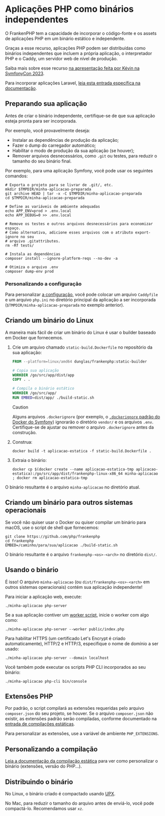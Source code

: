 <!--
[//]: # Copyright (c) 2022-present Kévin Dunglas.

[//]: # Documentation licensed under the MIT License.
[//]: # The original work was translated from English into Brazilian Portuguese.
[//]: # https://github.com/php/frankenphp/blob/main/LICENSE

source_url: https://github.com/php/frankenphp/blob/main/docs/embed.md
revision: ac900e0df433d6f05df11eefe1e2ba88fa6dac5e
status: ready
-->

# Aplicações PHP como binários independentes

O FrankenPHP tem a capacidade de incorporar o código-fonte e os assets de
aplicações PHP em um binário estático e independente.

Graças a esse recurso, aplicações PHP podem ser distribuídas como binários
independentes que incluem a própria aplicação, o interpretador PHP e o Caddy, um
servidor web de nível de produção.

Saiba mais sobre esse recurso
[na apresentação feita por Kévin na SymfonyCon 2023](https://dunglas.dev/2023/12/php-and-symfony-apps-as-standalone-binaries/).

Para incorporar aplicações Laravel,
[leia esta entrada específica na documentação](laravel.md#aplicacoes-laravel-como-binarios-independentes).

## Preparando sua aplicação

Antes de criar o binário independente, certifique-se de que sua aplicação esteja
pronta para ser incorporada.

Por exemplo, você provavelmente deseja:

- Instalar as dependências de produção da aplicação;
- Fazer o dump do carregador automático;
- Habilitar o modo de produção da sua aplicação (se houver);
- Remover arquivos desnecessários, como `.git` ou testes, para reduzir o tamanho
  do seu binário final.

Por exemplo, para uma aplicação Symfony, você pode usar os seguintes comandos:

```console
# Exporta o projeto para se livrar de .git/, etc.
mkdir $TMPDIR/minha-aplicacao-preparada
git archive HEAD | tar -x -C $TMPDIR/minha-aplicacao-preparada
cd $TMPDIR/minha-aplicacao-preparada

# Define as variáveis de ambiente adequadas
echo APP_ENV=prod > .env.local
echo APP_DEBUG=0 >> .env.local

# Remove os testes e outros arquivos desnecessários para economizar espaço.
# Como alternativa, adicione esses arquivos com o atributo export-ignore no seu
# arquivo .gitattributes.
rm -Rf tests/

# Instala as dependências
composer install --ignore-platform-reqs --no-dev -a

# Otimiza o arquivo .env
composer dump-env prod
```

### Personalizando a configuração

Para personalizar
[a configuração](config.md), você pode colocar um arquivo `Caddyfile` e um
arquivo `php.ini` no diretório principal da aplicação a ser incorporada
(`$TMPDIR/minha-aplicacao-preparada` no exemplo anterior).

## Criando um binário do Linux

A maneira mais fácil de criar um binário do Linux é usar o builder baseado em
Docker que fornecemos.

1. Crie um arquivo chamado `static-build.Dockerfile` no repositório da sua
   aplicação:

   ```dockerfile
   FROM --platform=linux/amd64 dunglas/frankenphp:static-builder

   # Copia sua aplicação
   WORKDIR /go/src/app/dist/app
   COPY . .

   # Compila o binário estático
   WORKDIR /go/src/app/
   RUN EMBED=dist/app/ ./build-static.sh
   ```

   > [!CAUTION]
   >
   > Alguns arquivos `.dockerignore` (por exemplo, o
   > [`.dockerignore` padrão do Docker do Symfony](https://github.com/dunglas/symfony-docker/blob/main/.dockerignore))
   > ignorarão o diretório `vendor/` e os arquivos `.env`.
   > Certifique-se de ajustar ou remover o arquivo `.dockerignore` antes da
   > construção.

2. Construa:

   ```console
   docker build -t aplicacao-estatica -f static-build.Dockerfile .
   ```

3. Extraia o binário:

   ```console
   docker cp $(docker create --name aplicacao-estatica-tmp aplicacao-estatica):/go/src/app/dist/frankenphp-linux-x86_64 minha-aplicacao ; docker rm aplicacao-estatica-tmp
   ```

O binário resultante é o arquivo `minha-aplicacao` no diretório atual.

## Criando um binário para outros sistemas operacionais

Se você não quiser usar o Docker ou quiser compilar um binário para macOS, use o
script de shell que fornecemos:

```console
git clone https://github.com/php/frankenphp
cd frankenphp
EMBED=/caminho/para/sua/aplicacao ./build-static.sh
```

O binário resultante é o arquivo `frankenphp-<os>-<arch>` no diretório `dist/`.

## Usando o binário

É isso! O arquivo `minha-aplicacao` (ou `dist/frankenphp-<os>-<arch>` em outros
sistemas operacionais) contém sua aplicação independente!

Para iniciar a aplicação web, execute:

```console
./minha-aplicacao php-server
```

Se a sua aplicação contiver um [worker script](worker.md), inicie o worker com
algo como:

```console
./minha-aplicacao php-server --worker public/index.php
```

Para habilitar HTTPS (um certificado Let's Encrypt é criado automaticamente),
HTTP/2 e HTTP/3, especifique o nome de domínio a ser usado:

```console
./minha-aplicacao php-server --domain localhost
```

Você também pode executar os scripts PHP CLI incorporados ao seu binário:

```console
./minha-aplicacao php-cli bin/console
```

## Extensões PHP

Por padrão, o script compilará as extensões requeridas pelo arquivo
`composer.json` do seu projeto, se houver.
Se o arquivo `composer.json` não existir, as extensões padrão serão compiladas,
conforme documentado na [entrada de compilações estáticas](static.md).

Para personalizar as extensões, use a variável de ambiente `PHP_EXTENSIONS`.

## Personalizando a compilação

[Leia a documentação da compilação estática](static.md) para ver como
personalizar o binário (extensões, versão do PHP...).

## Distribuindo o binário

No Linux, o binário criado é compactado usando [UPX](https://upx.github.io).

No Mac, para reduzir o tamanho do arquivo antes de enviá-lo, você pode
compactá-lo.
Recomendamos usar `xz`.
